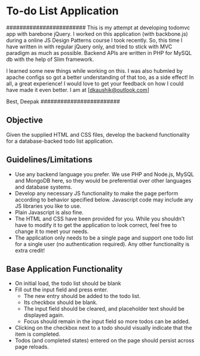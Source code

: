 # To-do List Application
########################
This is my attempt at developing todomvc app with barebone jQuery. I worked on this application (with backbone.js) during a online JS Design Patterns course I took recently.
So, this time I have written in with regular jQuery only, and tried to stick with MVC paradigm as much as possible.
Backend APIs are written in PHP for MySQL db with the help of Slim framework.

I learned some new things while working on this. I was also hubmled by apache configs so got a better understanding of that too, as a side effect!
In all, a great experience! I would love to get your feedback on how I could have made it even better. I am at [dkaushik@outlook.com]

Best,
Deepak
########################

 
## Objective
Given the supplied HTML and CSS files, develop the backend functionality for a database-backed todo list application.

## Guidelines/Limitations
* Use any backend language you prefer. We use PHP and Node.js, MySQL and MongoDB here, so they would be preferential over other languages and database systems.
* Develop any necessary JS functionality to make the page perform according to behavior specified below. Javascript code may include any JS libraries you like to use. 
* Plain Javascript is also fine.
* The HTML and CSS have been provided for you. While you shouldn't have to modify it to get the application to look correct, feel free to change it to meet your needs.
* The application only needs to be a single page and support one todo list for a single user (no authentication required). Any other functionality is extra credit!

## Base Application Functionality
* On initial load, the todo list should be blank
* Fill out the input field and press enter. 
  * The new entry should be added to the todo list. 
  * Its checkbox should be blank.
  * The input field should be cleared, and placeholder text should be displayed again.
  * Focus should remain in the input field so more todos can be added.
* Clicking on the checkbox next to a todo should visually indicate that the item is completed.
* Todos (and completed states) entered on the page should persist across page reloads.
